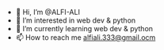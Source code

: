 - 👋 Hi, I’m @ALFI-ALI
- 👀 I’m interested in web dev & python
- 🌱 I’m currently learning web dev & python
- 📫 How to reach me alfiali.333@gmail.ocm

<!---
ALFI-ALI/ALFI-ALI is a ✨ special ✨ repository because its `README.md` (this file) appears on your GitHub profile.
You can click the Preview link to take a look at your changes.
--->
